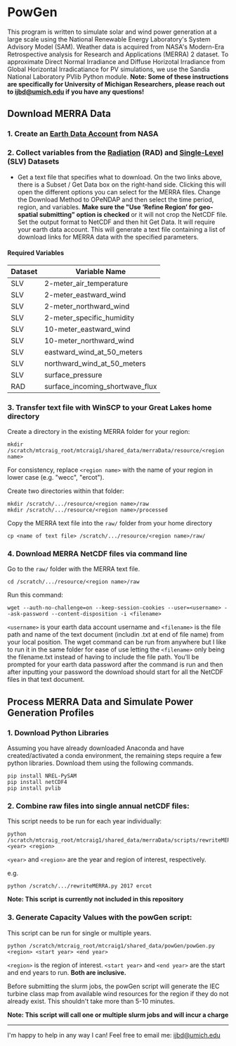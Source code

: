 PowGen
=====

This program is written to simulate solar and wind power generation at a large scale using the National Renewable Energy Laboratory's System Advisory Model (SAM). Weather data is acquired from NASA's Modern-Era Retrospective analysis for Research and Applications (MERRA) 2 dataset. To approximate Direct Normal Irradiance and Diffuse Horizotal Irradiance from Global Horizontal Irradicatiance for PV simulations, we use the Sandia National Laboratory PVlib Python module. **Note: Some of these instructions are specifically for University of Michigan Researchers, please reach out to ijbd@umich.edu if you have any questions!**


## Download MERRA Data

### 1. Create an [Earth Data Account](https://urs.earthdata.nasa.gov/users/new) from NASA

### 2. Collect variables from the [Radiation](https://disc.gsfc.nasa.gov/datasets/M2T1NXRAD_5.12.4/summary?keywords=%22MERRA-2%22) (RAD) and [Single-Level](https://disc.gsfc.nasa.gov/datasets/M2T1NXSLV_5.12.4/summary?keywords=%22MERRA-2%22) (SLV) Datasets

- Get a text file that specifies what to download. On the two links above, there is a Subset / Get Data box on the right-hand side. Clicking this will open the different options you can select for the MERRA files. Change the Download Method to  OPeNDAP  and then select the time period, region, and variables. **Make sure the "Use ‘Refine Region’ for geo-spatial submitting" option is checked** or it will not crop the NetCDF file. Set the output format to NetCDF and then hit Get Data. It will require your earth data account. This will generate a text file containing a list of download links for MERRA data with the specified parameters.


#### Required Variables

| Dataset    | Variable Name |
| ----------- | ----------- |
| SLV | 2-meter_air_temperature |
| SLV | 2-meter_eastward_wind |
| SLV | 2-meter_northward_wind |
| SLV | 2-meter_specific_humidity |
| SLV | 10-meter_eastward_wind |
| SLV | 10-meter_northward_wind |
| SLV | eastward_wind_at_50_meters |
| SLV | northward_wind_at_50_meters |
| SLV | surface_pressure |
| RAD | surface_incoming_shortwave_flux |

### 3. Transfer text file with WinSCP to your Great Lakes home directory

Create a directory in the existing MERRA folder for your region:

    mkdir /scratch/mtcraig_root/mtcraig1/shared_data/merraData/resource/<region name>

For consistency, replace `<region name>` with the name of your region in lower case (e.g. "wecc", "ercot").

Create two directories within that folder:

    mkdir /scratch/.../resource/<region name>/raw
    mkdir /scratch/.../resource/<region name>/processed

Copy the MERRA text file into the `raw/` folder from your home directory

    cp <name of text file> /scratch/.../resource/<region name>/raw/

### 4. Download MERRA NetCDF files via command line

Go to the `raw/` folder with the MERRA text file.

    cd /scratch/.../resource/<region name>/raw

Run this command: 

    wget --auth-no-challenge=on --keep-session-cookies --user=<username> --ask-password --content-disposition -i <filename> 

`<username>` is your earth data account username and `<filename>` is the file path and name of the text document (includin .txt at end of file name) from your local position. The wget command can be run from anywhere but I like to run it in the same folder for ease of use letting the `<filename>` only being the filename.txt instead of having to include the file path. You'll be prompted for your earth data password after the command is run and then after inputting your password the download should start for all the NetCDF files in that text document. 

## Process MERRA Data and Simulate Power Generation Profiles

### 1. Download Python Libraries

Assuming you have already downloaded Anaconda and have created/activated a conda environment, the remaining steps require a few python libraries. Download them using the following commands.

    pip install NREL-PySAM
    pip install netCDF4
    pip install pvlib

### 2. Combine raw files into single annual netCDF files:

This script needs to be run for each year individually:

    python /scratch/mtcraig_root/mtcraig1/shared_data/merraData/scripts/rewriteMERRA.py <year> <region>

`<year>` and `<region>` are the year and region of interest, respectively.

e.g.

    python /scratch/.../rewriteMERRA.py 2017 ercot

**Note: This script is currently not included in this repository**

### 3. Generate Capacity Values with the **powGen** script:

This script can be run for single or multiple years.
 
    python /scratch/mtcraig_root/mtcraig1/shared_data/powGen/powGen.py <region> <start year> <end year>

`<region>` is the region of interest. `<start year>` and `<end year>` are the start and end years to run. **Both are inclusive.**

Before submitting the slurm jobs, the powGen script will generate the IEC turbine class map from available wind resources for the region if they do not already exist. This shouldn't take more than 5-10 minutes.

**Note: This script will call one or multiple slurm jobs and will incur a charge**

_______
I'm happy to help in any way I can! Feel free to email me: ijbd@umich.edu

 

